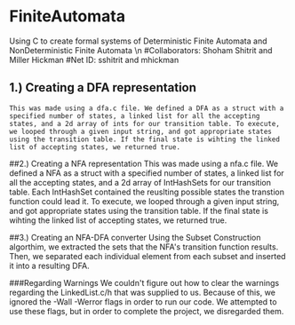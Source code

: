 # FiniteAutomata
Using C to create formal systems of Deterministic Finite Automata and NonDeterministic Finite Automata \n
#Collaborators: Shoham Shitrit and Miller Hickman
#Net ID: sshitrit and mhickman


## 1.) Creating a DFA representation
	This was made using a dfa.c file. We defined a DFA as a struct with a specified number of states, a linked list for all the accepting states, and a 2d array of ints for our transition table. To execute, we looped through a given input string, and got appropriate states using the transition table. If the final state is wihting the linked list of accepting states, we returned true. 

##2.) Creating a NFA representation
	This was made using a nfa.c file. We defined a NFA as a struct with a specified number of states, a linked list for all the accepting states, and a 2d array of IntHashSets for our transition table. Each IntHashSet contained the reuslting possible states the transtion function could lead it. To execute, we looped through a given input string, and got appropriate states using the transition table. If the final state is wihting the linked list of accepting states, we returned true.

##3.) Creating an NFA-DFA converter
	Using the Subset Construction algorthim, we extracted the sets that the NFA's transition function results. Then, we separated each individual element from each subset and inserted it into a resulting DFA.



###Regarding Warnings
	We couldn't figure out how to clear the warnings regarding the LinkedList.c/h that was supplied to us. Because of this, we ignored the -Wall -Werror flags in order to run our code. We attempted to use these flags, but in order to complete the project, we disregarded them.
